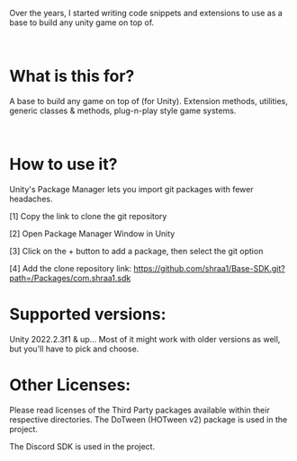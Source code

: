 Over the years, I started writing code snippets and extensions to use as a base to build any unity game on top of.

&nbsp;

# What is this for?

A base to build any game on top of (for Unity). Extension methods, utilities, generic classes & methods, plug-n-play style game systems.

&nbsp;

# How to use it?

Unity's Package Manager lets you import git packages with fewer headaches.

[1] Copy the link to clone the git repository

[2] Open Package Manager Window in Unity

[3] Click on the + button to add a package, then select the git option

[4] Add the clone repository link: https://github.com/shraa1/Base-SDK.git?path=/Packages/com.shraa1.sdk

# Supported versions:

Unity 2022.2.3f1 & up... Most of it might work with older versions as well, but you'll have to pick and choose.

# Other Licenses:

Please read licenses of the Third Party packages available within their respective directories.
The DoTween (HOTween v2) package is used in the project.

The Discord SDK is used in the project.